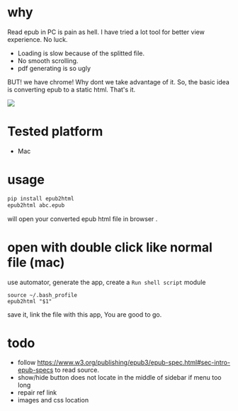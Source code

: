 
# why 
Read epub in PC is pain as hell. I have tried a lot tool for better view experience. No luck.
- Loading is slow because of the splitted file.
- No smooth scrolling.
- pdf generating is so ugly 
	
BUT! we have chrome! Why dont we take advantage of it.
So, the basic idea is converting epub to a static html. That's it.

![](https://github.com/zk4/epub2html/blob/master/demo.gif?raw=true)

# Tested platform 
- Mac


# usage 
``` bash
pip install epub2html
epub2html abc.epub  

```
will open your converted epub html file in browser .


# open with double click like normal file (mac)

use automator, generate the app, create a `Run shell script` module
``` 
source ~/.bash_profile
epub2html "$1"
```
save it, 
link the file with this app, You are good to go.


# todo 
- follow https://www.w3.org/publishing/epub3/epub-spec.html#sec-intro-epub-specs to read source.
- show/hide button does not locate in the middle of sidebar if menu too long
- repair ref link
- images and css location
